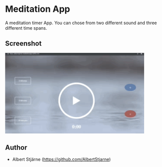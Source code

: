 # Meditation App

A meditation timer App. You can chose from two different sound and three different time spans.


## Screenshot


<img src="meditation1.gif" width=450>

 

## Author
* Albert Stjärne (https://github.com/AlbertStjarne)